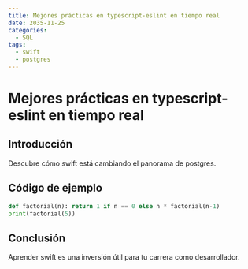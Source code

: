 ```yaml
---
title: Mejores prácticas en typescript-eslint en tiempo real
date: 2035-11-25
categories:
  - SQL
tags:
  - swift
  - postgres
---
```


# Mejores prácticas en typescript-eslint en tiempo real

## Introducción

Descubre cómo swift está cambiando el panorama de postgres.

## Código de ejemplo

```python
def factorial(n): return 1 if n == 0 else n * factorial(n-1)
print(factorial(5))
```

## Conclusión

Aprender swift es una inversión útil para tu carrera como desarrollador.